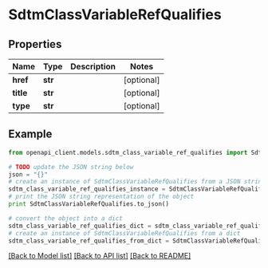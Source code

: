 # SdtmClassVariableRefQualifies


## Properties
Name | Type | Description | Notes
------------ | ------------- | ------------- | -------------
**href** | **str** |  | [optional] 
**title** | **str** |  | [optional] 
**type** | **str** |  | [optional] 

## Example

```python
from openapi_client.models.sdtm_class_variable_ref_qualifies import SdtmClassVariableRefQualifies

# TODO update the JSON string below
json = "{}"
# create an instance of SdtmClassVariableRefQualifies from a JSON string
sdtm_class_variable_ref_qualifies_instance = SdtmClassVariableRefQualifies.from_json(json)
# print the JSON string representation of the object
print SdtmClassVariableRefQualifies.to_json()

# convert the object into a dict
sdtm_class_variable_ref_qualifies_dict = sdtm_class_variable_ref_qualifies_instance.to_dict()
# create an instance of SdtmClassVariableRefQualifies from a dict
sdtm_class_variable_ref_qualifies_from_dict = SdtmClassVariableRefQualifies.from_dict(sdtm_class_variable_ref_qualifies_dict)
```
[[Back to Model list]](../README.md#documentation-for-models) [[Back to API list]](../README.md#documentation-for-api-endpoints) [[Back to README]](../README.md)


